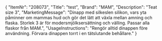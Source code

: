 {
  "ItemNr": "208073",
  "Title": "test",
  "Brand": "MAM",
  "Description": "Teat size 3",
  "MarketingMessage": "Dinapp med silkeslen silikon, vars yta påminner om mammas hud och gör det lätt att växla mellan amning och flaska. Storlek 3 är för modersmjölksersättning och välling. Passar alla flaskor från MAM.",
  "UsageInstructions": "Rengör alltid dinappen före användning. Förvara dinappen torrt i en tätslutande behållare."
}